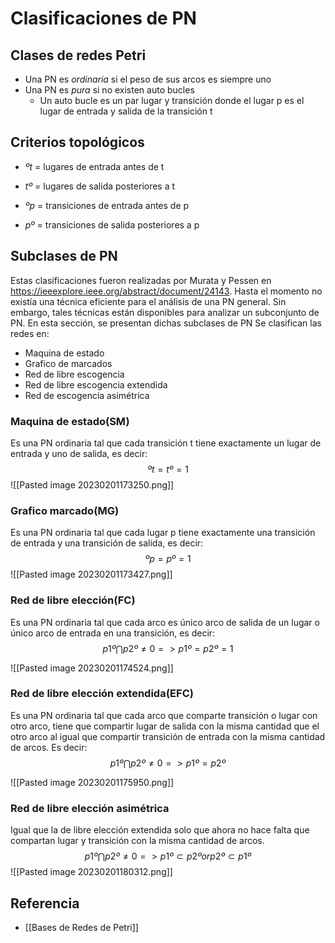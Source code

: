 # Clasificaciones de PN

## Clases de redes Petri
- Una PN es *ordinaria* si el peso de sus arcos es siempre uno
- Una PN es *pura* si no existen auto bucles
	- Un auto bucle es un par lugar y transición donde el lugar p es el lugar de entrada y salida de la transición t


## Criterios topológicos

- $ºt$ = lugares de entrada antes de t

- $tº$ = lugares de salida posteriores a t

- $ºp$ = transiciones de entrada antes de p

- $pº$ = transiciones de salida posteriores a p

## Subclases de PN
Estas clasificaciones fueron realizadas por Murata y Pessen en https://ieeexplore.ieee.org/abstract/document/24143. Hasta el momento no existía una técnica eficiente para el análisis de una PN general. Sin embargo, tales técnicas están disponibles para analizar un subconjunto de PN. En esta sección, se presentan dichas subclases de PN
Se clasifican las redes en:
- Maquina de estado
- Grafico de marcados
- Red de libre escogencia
- Red de libre escogencia extendida
- Red de escogencia asimétrica

### Maquina de estado(SM)

Es una PN ordinaria tal que cada transición t tiene exactamente un lugar de entrada y uno de salida, es decir:$$ºt=tº=1$$![[Pasted image 20230201173250.png]]

### Grafico marcado(MG)

Es una PN ordinaria tal que cada lugar p tiene exactamente una transición de entrada y una transición de salida, es decir:$$ºp=pº=1$$![[Pasted image 20230201173427.png]]

### Red de libre elección(FC)

Es una PN ordinaria tal que cada arco es único arco de salida de un lugar o único arco de entrada en una transición, es decir:$$p1º\bigcap p2º\neq0=>p1º=p2º=1$$

![[Pasted image 20230201174524.png]]

### Red de libre elección extendida(EFC)

Es una PN ordinaria tal que cada arco que comparte transición o lugar con otro arco, tiene que compartir lugar de salida con la misma cantidad que el otro arco al igual que compartir transición de entrada con la misma cantidad de arcos. Es decir: $$p1º\bigcap p2º\neq0=>p1º=p2º$$

![[Pasted image 20230201175950.png]]

### Red de libre elección asimétrica

Igual que la de libre elección extendida solo que ahora no hace falta que compartan lugar y transición con la misma cantidad de arcos.$$p1º\bigcap p2º\neq0=>p1º\subset p2º or p2º\subset p1º$$![[Pasted image 20230201180312.png]]

## Referencia 
- [[Bases de Redes de Petri]]